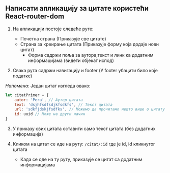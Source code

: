 ## Написати апликацију за цитате користећи React-router-dom

1. На апликацији постоје следеће руте:
    - Почетна страна  (Приказује све цитате)
    - Страна за креирање цитата  (Приказује форму која додаје нови цитат)
        - Форма садржи поља за аутора,текст и линк ка додатним информацијама (видети објекат испод)

2. Свака рута садржи навигацију и footer (У footer убацити било које податке)

*Напомена*: Један цитат изгледа овако:

```js
let citatPrimer = {
    autor: 'Pera', // Аутор цитата
    text: 'dsjhfsdfsdjkfsdkfs', // Текст цитата
    url: 'sdkfjdskjfsdfks', // Можемо да прочитамо нешто више о цитату / аутору
    id: uuid // Може на други начин
}
```


3. У приказу свих цитата оставити само текст цитата (без додатних информација)

4. Кликом на цитат се иде на руту: ```/citat/:id``` где је id, id кликнутог цитата
    - Када се оде на ту руту, приказује се цитат са додатним информацијама

